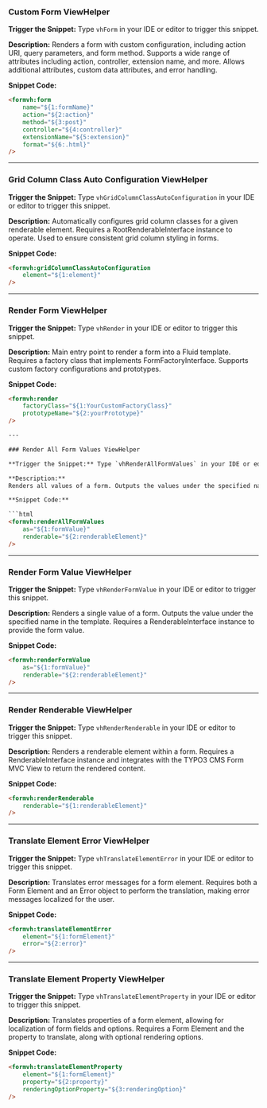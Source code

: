 ### Custom Form ViewHelper

**Trigger the Snippet:** Type `vhForm` in your IDE or editor to trigger this snippet.

**Description:**
Renders a form with custom configuration, including action URI, query parameters, and form method. Supports a wide range of attributes including action, controller, extension name, and more. Allows additional attributes, custom data attributes, and error handling.

**Snippet Code:**

```html
<formvh:form
    name="${1:formName}"
    action="${2:action}"
    method="${3:post}"
    controller="${4:controller}"
    extensionName="${5:extension}"
    format="${6:.html}"
/>
```

---

### Grid Column Class Auto Configuration ViewHelper

**Trigger the Snippet:** Type `vhGridColumnClassAutoConfiguration` in your IDE or editor to trigger this snippet.

**Description:**
Automatically configures grid column classes for a given renderable element. Requires a RootRenderableInterface instance to operate. Used to ensure consistent grid column styling in forms.

**Snippet Code:**

```html
<formvh:gridColumnClassAutoConfiguration
    element="${1:element}"
/>
```

---

### Render Form ViewHelper

**Trigger the Snippet:** Type `vhRender` in your IDE or editor to trigger this snippet.

**Description:**
Main entry point to render a form into a Fluid template. Requires a factory class that implements FormFactoryInterface. Supports custom factory configurations and prototypes.

**Snippet Code:**

```html
<formvh:render
    factoryClass="${1:YourCustomFactoryClass}"
    prototypeName="${2:yourPrototype}"
/>

---

### Render All Form Values ViewHelper

**Trigger the Snippet:** Type `vhRenderAllFormValues` in your IDE or editor to trigger this snippet.

**Description:**
Renders all values of a form. Outputs the values under the specified name in the template. Requires a RootRenderableInterface instance to provide the form values.

**Snippet Code:**

```html
<formvh:renderAllFormValues
    as="${1:formValue}"
    renderable="${2:renderableElement}"
/>
```

---

### Render Form Value ViewHelper

**Trigger the Snippet:** Type `vhRenderFormValue` in your IDE or editor to trigger this snippet.

**Description:**
Renders a single value of a form. Outputs the value under the specified name in the template. Requires a RenderableInterface instance to provide the form value.

**Snippet Code:**

```html
<formvh:renderFormValue
    as="${1:formValue}"
    renderable="${2:renderableElement}"
/>
```

---

### Render Renderable ViewHelper

**Trigger the Snippet:** Type `vhRenderRenderable` in your IDE or editor to trigger this snippet.

**Description:**
Renders a renderable element within a form. Requires a RenderableInterface instance and integrates with the TYPO3 CMS Form MVC View to return the rendered content.

**Snippet Code:**

```html
<formvh:renderRenderable
    renderable="${1:renderableElement}"
/>
```

---

### Translate Element Error ViewHelper

**Trigger the Snippet:** Type `vhTranslateElementError` in your IDE or editor to trigger this snippet.

**Description:**
Translates error messages for a form element. Requires both a Form Element and an Error object to perform the translation, making error messages localized for the user.

**Snippet Code:**

```html
<formvh:translateElementError
    element="${1:formElement}"
    error="${2:error}"
/>
```

---

### Translate Element Property ViewHelper

**Trigger the Snippet:** Type `vhTranslateElementProperty` in your IDE or editor to trigger this snippet.

**Description:**
Translates properties of a form element, allowing for localization of form fields and options. Requires a Form Element and the property to translate, along with optional rendering options.

**Snippet Code:**

```html
<formvh:translateElementProperty
    element="${1:formElement}"
    property="${2:property}"
    renderingOptionProperty="${3:renderingOption}"
/>
```
